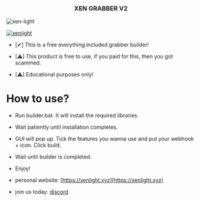 
<h3 align="center">XEN GRABBER V2</h3>

<p align="left"> <img src="https://komarev.com/ghpvc/?username=xen-light&label=Profile%20views&color=0e75b6&style=flat" alt="xen-light" /> </p>

<p align="left"> <a href="https://twitter.com/tounknownfuture" target="blank"><img src="https://img.shields.io/twitter/follow/xeniight?logo=twitter&style=for-the-badge" alt="xeniight" /></a> </p>

- [✔] This is a free everything included grabber builder!

- [⚠] This product is free to use, if you paid for this, then you got scammed.

- [⚠] Educational purposes only!

# How to use?

- Run builder.bat. It will install the required libraries.

- Wait patiently until installation completes. 

- GUI will pop up. Tick the features you wanna use and put your webhook + icon. Click build.

- Wait until builder is completed.

- Enjoy!

- personal website: [https://xenlight.xyz](https://xenlight.xyz)

- join us today: [discord](https://xen-discord-redirecter.vercel.app/)
